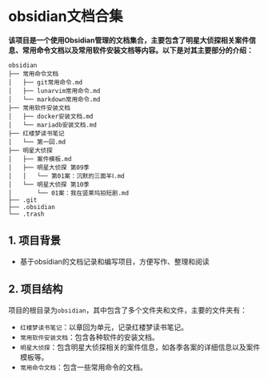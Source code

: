 # obsidian文档合集

**该项目是一个使用Obsidian管理的文档集合，主要包含了明星大侦探相关案件信息、常用命令文档以及常用软件安装文档等内容。以下是对其主要部分的介绍：**

```
obsidian
├── 常用命令文档
│   ├── git常用命令.md
│   ├── lunarvim常用命令.md
│   └── markdown常用命令.md
├── 常用软件安装文档
│   ├── docker安装文档.md
│   └── mariadb安装文档.md
├── 红楼梦读书笔记
│   └── 第一回.md
├── 明星大侦探
│   ├── 案件模板.md
│   ├── 明星大侦探 第09季
│   │   └── 第01案：沉默的三面羊Ⅰ.md
│   └── 明星大侦探 第10季
│       └── 01案：我在竖莱坞拍短剧.md
├── .git
├── .obsidian
└── .trash
```

## 1. 项目背景
- 基于obsidian的文档记录和编写项目，方便写作、整理和阅读

## 2. 项目结构
项目的根目录为`obsidian`，其中包含了多个文件夹和文件，主要的文件夹有：
- `红楼梦读书笔记`：以章回为单元，记录红楼梦读书笔记。
- `常用软件安装文档`：包含各种软件的安装文档。
- `明星大侦探`：包含明星大侦探相关的案件信息，如各季各案的详细信息以及案件模板等。
- `常用命令文档`：包含一些常用命令的文档。
